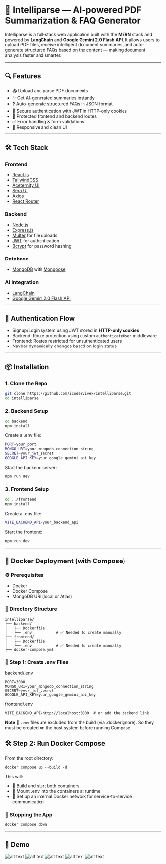 # 🚀 Intelliparse — AI-powered PDF Summarization & FAQ Generator

Intelliparse is a full-stack web application built with the **MERN** stack and powered by **LangChain** and **Google Gemini 2.0 Flash API**. It allows users to upload PDF files, receive intelligent document summaries, and auto-generate structured FAQs based on the content — making document analysis faster and smarter.

---

## 🔍 Features

- 📤 Upload and parse PDF documents
- ✨ Get AI-generated summaries instantly
- ❓ Auto-generate structured FAQs in JSON format
- 🔐 Secure authentication with JWT in HTTP-only cookies
- 🚫 Protected frontend and backend routes
- ✅ Error handling & form validations
- 🎨 Responsive and clean UI

---

## 🛠 Tech Stack

### Frontend
- [React.js](https://reactjs.org/)
- [TailwindCSS](https://tailwindcss.com/)
- [Aceternity UI](https://ui.aceternity.com/)
- [Sera UI](https://seraui.seraprogrammer.com/)
- [Axios](https://axios-http.com/)
- [React Router](https://reactrouter.com/)

### Backend
- [Node.js](https://nodejs.org/)
- [Express.js](https://expressjs.com/)
- [Multer](https://github.com/expressjs/multer) for file uploads
- [JWT](https://jwt.io/) for authentication
- [Bcrypt](https://github.com/kelektiv/node.bcrypt.js) for password hashing

### Database
- [MongoDB](https://www.mongodb.com/) with [Mongoose](https://mongoosejs.com/)

### AI Integration
- [LangChain](https://www.langchain.com/)
- [Google Gemini 2.0 Flash API](https://deepmind.google/technologies/gemini/)

---

## 🔐 Authentication Flow

- Signup/Login system using JWT stored in **HTTP-only cookies**
- Backend: Route protection using custom `authenticateUser` middleware
- Frontend: Routes restricted for unauthenticated users
- Navbar dynamically changes based on login status

---

## 📦 Installation

### 1. Clone the Repo

```bash
git clone https://github.com/icodervivek/intelliparse.git
cd intelliparse
```

### 2. Backend Setup

```bash
cd backend
npm install
```
Create a .env file:

```bash
PORT=your_port
MONGO_URI=your_mongodb_connection_string
SECRET=your_jwt_secret
GOOGLE_API_KEY=your_google_gemini_api_key
```
Start the backend server:

```bash
npm run dev
```
### 3. Frontend Setup

```bash
cd ../frontend
npm install
```
Create a .env file:

```bash
VITE_BACKEND_API=your_backend_api
```

Start the frontend:

```bash
npm run dev
```

---

## 🐳 Docker Deployment (with Compose)

### ⚙️ Prerequisites

- Docker
- Docker Compose
- MongoDB URI (local or Atlas)

### 📁 Directory Structure

```
intelliparse/
├── backend/
│   ├── Dockerfile
│   └── .env           # ✅ Needed to create manually
├── frontend/
│   ├── Dockerfile
│   └── .env           # ✅ Needed to create manually
├── docker-compose.yml
```

### 🧾 Step 1: Create .env Files

backend/.env

```
PORT=3000
MONGO_URI=your_mongodb_connection_string
SECRET=your_jwt_secret
GOOGLE_API_KEY=your_google_gemini_api_key
```

frontend/.env
```
VITE_BACKEND_API=http://localhost:3000  # or add the backend link
```

__Note 📝__   `.env` files are excluded from the build (via .dockerignore). So they must be created on the host system before running Compose.

## 🛠 Step 2: Run Docker Compose

From the root directory:

```
docker compose up --build -d
```

This will:

- 🐳 Build and start both containers
- 🔁 Mount .env into the containers at runtime
- 🔗 Set up an internal Docker network for service-to-service communication


### 🛑 Stopping the App

```
docker compose down
```
---

## 📸 Demo

![alt text](image.png)
![alt text](image-1.png)
![alt text](image-2.png)
![alt text](image-3.png)
![alt text](image-4.png)